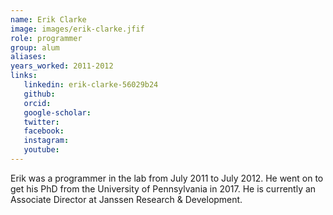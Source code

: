 ```yaml
---
name: Erik Clarke
image: images/erik-clarke.jfif
role: programmer
group: alum
aliases:
years_worked: 2011-2012
links:
   linkedin: erik-clarke-56029b24
   github:
   orcid: 
   google-scholar:
   twitter:
   facebook:
   instagram: 
   youtube:
---
```


Erik was a programmer in the lab from July 2011 to July 2012. He went on to get his PhD from the University of Pennsylvania in 2017. He is currently an Associate Director at Janssen Research & Development.